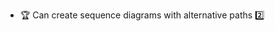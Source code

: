 * <span id="outcome-sequenceDiagrams-alternativePaths-one">:trophy: Can create sequence diagrams with alternative paths :two:</span>
